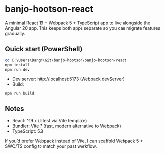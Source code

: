 # banjo-hootson-react

A minimal React 19 + Webpack 5 + TypeScript app to live alongside the Angular 20 app. This keeps both apps separate so you can migrate features gradually.

## Quick start (PowerShell)

```powershell
cd C:\Users\Dangr\Git\banjo-hootson\banjo-hootson-react
npm install
npm run dev
```

- Dev server: http://localhost:5173 (Webpack devServer)
- Build:

```powershell
npm run build
```

## Notes

- React: ^19.x (latest via Vite template)
- Bundler: Vite 7 (fast, modern alternative to Webpack)
- TypeScript: 5.8

If you’d prefer Webpack instead of Vite, I can scaffold Webpack 5 + SWC/TS config to match your past workflow.
